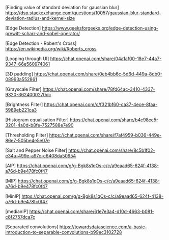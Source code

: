 [Finding value of standard deviation for gaussian blur] https://dsp.stackexchange.com/questions/10057/gaussian-blur-standard-deviation-radius-and-kernel-size

[Edge Detection] https://www.geeksforgeeks.org/edge-detection-using-prewitt-scharr-and-sobel-operator/

[Edge Detection - Robert's Cross] https://en.wikipedia.org/wiki/Roberts_cross

[Looping through UI] https://chat.openai.com/share/04a1af00-18e7-44a7-9347-66e560974061

[3D padding] https://chat.openai.com/share/0eb4bb6c-5d6d-449a-8db0-08993a552861

[Grayscale Filter] https://chat.openai.com/share/78fd64ac-3410-4337-9320-3624000270dc

[Brightness Filter] https://chat.openai.com/c/f321bf60-ca37-4ece-8faa-5989eb221ca3

[Histogram equalisation Filter] https://chat.openai.com/share/b4c98cc5-3201-4a0d-b8fe-7527588e7e90

[Thresholding Filter] https://chat.openai.com/share/f7af4959-b036-449e-86e7-505be4e5e07e

[Salt and Pepper Noise Filter] https://chat.openai.com/share/8c5b1f02-e34a-499e-a97c-c6408da50954

[AIP] https://chat.openai.com/g/g-Bgk8s1qOs-c/c/a9eaad65-624f-4138-a76d-b9e478fc0f47

[MIP] https://chat.openai.com/g/g-Bgk8s1qOs-c/c/a9eaad65-624f-4138-a76d-b9e478fc0f47

[MinIP] https://chat.openai.com/g/g-Bgk8s1qOs-c/c/a9eaad65-624f-4138-a76d-b9e478fc0f47

[medianIP] https://chat.openai.com/share/61e7e3a4-d10d-4663-b081-c8f2757dca7c

[Separated convolutions] https://towardsdatascience.com/a-basic-introduction-to-separable-convolutions-b99ec3102728